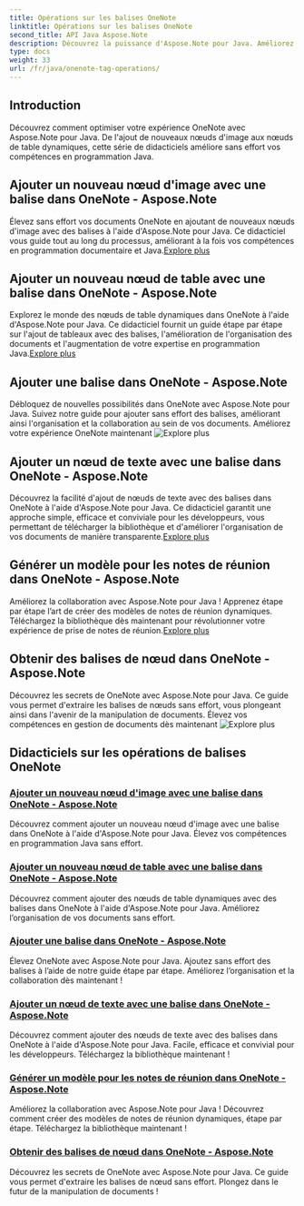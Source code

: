 ```yaml
---
title: Opérations sur les balises OneNote
linktitle: Opérations sur les balises OneNote
second_title: API Java Aspose.Note
description: Découvrez la puissance d'Aspose.Note pour Java. Améliorez votre expérience OneNote avec des guides étape par étape sur les opérations de balises, l'ajout d'images, de tableaux, de nœuds de texte, etc.
type: docs
weight: 33
url: /fr/java/onenote-tag-operations/
---
```

## Introduction

Découvrez comment optimiser votre expérience OneNote avec Aspose.Note pour Java. De l'ajout de nouveaux nœuds d'image aux nœuds de table dynamiques, cette série de didacticiels améliore sans effort vos compétences en programmation Java.

## Ajouter un nouveau nœud d'image avec une balise dans OneNote - Aspose.Note

 Élevez sans effort vos documents OneNote en ajoutant de nouveaux nœuds d'image avec des balises à l'aide d'Aspose.Note pour Java. Ce didacticiel vous guide tout au long du processus, améliorant à la fois vos compétences en programmation documentaire et Java.[Explore plus](./add-new-image-node-with-tag/)

## Ajouter un nouveau nœud de table avec une balise dans OneNote - Aspose.Note

 Explorez le monde des nœuds de table dynamiques dans OneNote à l'aide d'Aspose.Note pour Java. Ce didacticiel fournit un guide étape par étape sur l'ajout de tableaux avec des balises, l'amélioration de l'organisation des documents et l'augmentation de votre expertise en programmation Java.[Explore plus](./add-new-table-node-with-tag/)

## Ajouter une balise dans OneNote - Aspose.Note

 Débloquez de nouvelles possibilités dans OneNote avec Aspose.Note pour Java. Suivez notre guide pour ajouter sans effort des balises, améliorant ainsi l'organisation et la collaboration au sein de vos documents. Améliorez votre expérience OneNote maintenant ![Explore plus](./add-tag/)

## Ajouter un nœud de texte avec une balise dans OneNote - Aspose.Note

 Découvrez la facilité d'ajout de nœuds de texte avec des balises dans OneNote à l'aide d'Aspose.Note pour Java. Ce didacticiel garantit une approche simple, efficace et conviviale pour les développeurs, vous permettant de télécharger la bibliothèque et d'améliorer l'organisation de vos documents de manière transparente.[Explore plus](./add-text-node-with-tag/)

## Générer un modèle pour les notes de réunion dans OneNote - Aspose.Note

Améliorez la collaboration avec Aspose.Note pour Java ! Apprenez étape par étape l’art de créer des modèles de notes de réunion dynamiques. Téléchargez la bibliothèque dès maintenant pour révolutionner votre expérience de prise de notes de réunion.[Explore plus](./generate-template-for-meeting-notes/)

## Obtenir des balises de nœud dans OneNote - Aspose.Note

 Découvrez les secrets de OneNote avec Aspose.Note pour Java. Ce guide vous permet d'extraire les balises de nœuds sans effort, vous plongeant ainsi dans l'avenir de la manipulation de documents. Élevez vos compétences en gestion de documents dès maintenant ![Explore plus](./get-node-tags/)
## Didacticiels sur les opérations de balises OneNote
### [Ajouter un nouveau nœud d'image avec une balise dans OneNote - Aspose.Note](./add-new-image-node-with-tag/)
Découvrez comment ajouter un nouveau nœud d'image avec une balise dans OneNote à l'aide d'Aspose.Note pour Java. Élevez vos compétences en programmation Java sans effort.
### [Ajouter un nouveau nœud de table avec une balise dans OneNote - Aspose.Note](./add-new-table-node-with-tag/)
Découvrez comment ajouter des nœuds de table dynamiques avec des balises dans OneNote à l'aide d'Aspose.Note pour Java. Améliorez l’organisation de vos documents sans effort.
### [Ajouter une balise dans OneNote - Aspose.Note](./add-tag/)
Élevez OneNote avec Aspose.Note pour Java. Ajoutez sans effort des balises à l’aide de notre guide étape par étape. Améliorez l’organisation et la collaboration dès maintenant !
### [Ajouter un nœud de texte avec une balise dans OneNote - Aspose.Note](./add-text-node-with-tag/)
Découvrez comment ajouter des nœuds de texte avec des balises dans OneNote à l'aide d'Aspose.Note pour Java. Facile, efficace et convivial pour les développeurs. Téléchargez la bibliothèque maintenant !
### [Générer un modèle pour les notes de réunion dans OneNote - Aspose.Note](./generate-template-for-meeting-notes/)
Améliorez la collaboration avec Aspose.Note pour Java ! Découvrez comment créer des modèles de notes de réunion dynamiques, étape par étape. Téléchargez la bibliothèque maintenant !
### [Obtenir des balises de nœud dans OneNote - Aspose.Note](./get-node-tags/)
Découvrez les secrets de OneNote avec Aspose.Note pour Java. Ce guide vous permet d'extraire les balises de nœud sans effort. Plongez dans le futur de la manipulation de documents !